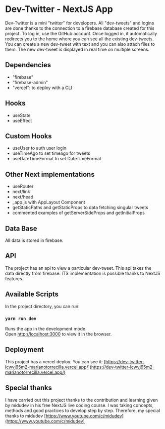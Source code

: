 # Dev-Twitter - NextJS App

Dev-Twitter is a mini "twitter" for developers. All "dev-tweets" and logins are done thanks to the connection to a firebase database created for this project. To log in, use the GitHub account. Once logged in, it automatically redirects you to the home where you can see all the existing dev-tweets. You can create a new dev-tweet with text and you can also attach files to them. The new dev-tweet is displayed in real time on multiple screens.

## Dependencies

+ "firebase"
+ "firebase-admin"
+ "vercel": to deploy with a CLI

## Hooks

+ useState
+ useEffect

## Custom Hooks

+ useUser to auth user login 
+ useTimeAgo to set timeago for tweets
+ useDateTimeFormat to set DateTimeFormat

## Other Next implementations

+ useRouter
+ next/link
+ next/head
+ _app.js with AppLayout Component
+ getStaticPaths and getStaticProps to data fetching singular tweets
+ commented examples of getServerSideProps and getInitialProps

## Data Base

All data is stored in firebase.

## API

The project has an api to view a particular dev-tweet. This api takes the data directly from firebase. ITS implementation is possible thanks to NextJS features.

## Available Scripts

In the project directory, you can run:

### `yarn run dev`

Runs the app in the development mode.\
Open [http://localhost:3000](http://localhost:3000) to view it in the browser.

## Deployment

This project has a vercel deploy. You can see it: [https://dev-twitter-lcwvj65m2-marianotorrecilla.vercel.app/](https://dev-twitter-lcwvj65m2-marianotorrecilla.vercel.app/)


## Special thanks

I have carried out this project thanks to the contribution and learning given by midudev in his free NextJS live coding course. I was taking concepts, methods and good practices to develop step by step. Therefore, my special thanks to midudev [https://www.youtube.com/c/midudev](https://www.youtube.com/c/midudev)

